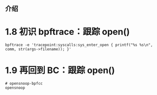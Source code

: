 介绍
---

# 1.8 初识 bpftrace：跟踪 open()

```shell
bpftrace -e 'tracepoint:syscalls:sys_enter_open { printf("%s %s\n", comm, str(args->filename)); }'
```

# 1.9 再回到 BC：跟踪 open()

```shell
# opensnoop-bpfcc
opensnoop
```
